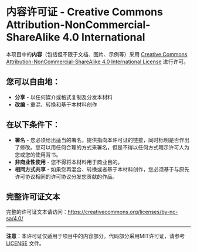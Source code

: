 # 内容许可证 - Creative Commons Attribution-NonCommercial-ShareAlike 4.0 International

本项目中的**内容**（包括但不限于文档、图片、示例等）采用 [Creative Commons Attribution-NonCommercial-ShareAlike 4.0 International License](https://creativecommons.org/licenses/by-nc-sa/4.0/) 进行许可。

## 您可以自由地：

- **分享** - 以任何媒介或格式复制及分发本材料
- **改编** - 重混、转换和基于本材料创作

## 在以下条件下：

- **署名** - 您必须给出适当的署名，提供指向本许可证的链接，同时标明是否作出了修改。您可以用任何合理的方式来署名，但是不得以任何方式暗示许可人为您或您的使用背书。
- **非商业性使用** - 您不得将本材料用于商业目的。
- **相同方式共享** - 如果您再混合、转换或者基于本材料创作，您必须基于与原先许可协议相同的许可协议分发您贡献的作品。

## 完整许可证文本

完整的许可证文本请访问：https://creativecommons.org/licenses/by-nc-sa/4.0/

---

**注意**：本许可证仅适用于项目中的内容部分。代码部分采用MIT许可证，请参考 [LICENSE](LICENSE) 文件。
